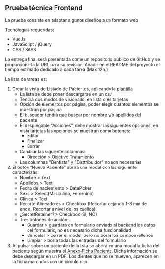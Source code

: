 ## Prueba técnica Frontend
La prueba consiste en adaptar algunos diseños a un formato web

Tecnologías requeridas:
- VueJs
- JavaScript / jQuery
- CSS / SASS

La entrega final será presentada como un repositorio público de GitHub y se proporcionarla la URL para su revisión. 
Añadir en el README del proyecto el tiempo estimado dedicado a cada tarea (Max 12h.)

La lista de tareas es:
1. Crear la vista de Listado de Pacientes, aplicando la [plantilla](https://github.com/secretaligner/pruebas-tecnicas/blob/main/frontend/vista_pacientes.pdf)
    - La lista se debe poner descargarse en un csv
    - Tendrá dos modos de visionado, en lista o en tarjetas
    - Opción de elementos por página, poder elegir cuantos elementos se muestran por pagina
    - El buscador tendrá que buscar por nombre y/o apellidos del paciente
    - El desplegable “Acciones”, debe mostrar las siguientes opciones, en vista tarjetas las opciones se muestran como botones:
         - Editar
         - Finalizar
         - Borrar
    - Cambiar las siguiente columnas:
         - Dirección > Objetivo Tratamiento
    - Las columnas "Dentista" y "Disttribuidor" no son necesarias
2. El botón “Nuevo Paciente” abrirá una modal con las siguiente caracterizas:
    - Nombre > Text
    - Apellidos > Text
    - Fecha de naciemiento > DatePicker
    - Sexo > Select(Masculino, Femenino)
    - Clínica > Text
    - Recorte Alineadores > Checkbox (Recortar dejando 1-3 mm de encía, Recortar a nivel de los cuellos)
    - ¿SecretRetainer? > Checkbox (SI, NO)
    - Tres botones de acción:
         - Guardar > guardara en formulario enviado al backend los datos del formulario, no es necesario dicha funcionalidad
         - Cancelar > cerrar el model, pero no borra los campos rellenos
         - Limpiar > borra todas las entradas del formulario
3. Al pulsar sobre un paciente de la lista se abrirá en una modal la ficha del paciente según muestra el [Anexo-Ficha Paciente](https://github.com/secretaligner/pruebas-tecnicas/blob/main/frontend/Anexo-Ficha%20Paciente.pdf). 
Dicha información se debe descargar en un PDF. Los dientes que no se mueven, aparecen en la ficha marcados con un círculo rojo


